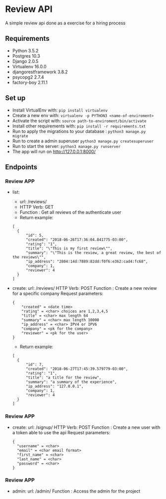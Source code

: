 # Review API
A simple review api done as a exercise for a hiring process

## Requirements
  - Python 3.5.2
  - Postgres 10.3
  - Django 2.0.5
  - Virtualenv 16.0.0
  - djangorestframework 3.8.2
  - psycopg2 2.7.4
  - factory-boy 2.11.1

## Set up
 - Install VirtualEnv with: ```pip install virtualenv```
 - Create a new env with: ```virtualenv -p PYTHON3 <name-of-enviroment>```
 - Activate the script with: ```source path-to-enviroment/bin/activate```
 - Install other requirements with: ```pip install -r requirements.txt```
 - Run to apply the migrations to your database : ```python3 manage.py migrate```
 - Run to create a admin superuser ```python3 manage.py createsuperuser```
 - Run to start the server: ```python3 manage.py runserver```
 - The app will run on http://127.0.0.1:8000/

## Endpoints
### Review APP
- list:
    - url: /reviews/
    - HTTP Verb: GET
    - Function : Get all reviews of the authenticate user
    - Return example:
    ```
    [
      {
          "id": 5,
          "created": "2018-06-26T17:36:04.841775-03:00",
          "rating": "1",
          "title": "\"This is my first review\"",
          "summary": "\"This is the review, a great review, the best of the reviews\"",
          "ip_address": "2804:14d:7889:82dd:f0f6:e362:cad4:fc68",
          "company": 1,
          "reviewer": 4
      }
  ]
  ````

- create:
 url: /reviews/
 HTTP Verb: POST
  Function : Create a new review for a specific company
  Request parameters:
    ```
    {
        "created" = <date time>
        "rating" = <char> choices are 1,2,3,4,5
        "title" = <char> max length 64
        "summary" = <char> max length 10000
        "ip_address" = <char> IPV4 or IPV6
        "company" = <pk for the company>
        "reviewer" = <pk for the user>
    }
    ```
    - Return example:
    ```
    [
      {
          "id": 7,
          "created": "2018-06-27T17:45:39.579779-03:00",
          "rating": "1",
          "title": "a title for the review",
          "summary": "a summary of the experience",
          "ip_address": "127.0.0.1",
          "company": 1,
          "reviewer": 4
      }
    ]
    ````
### Review APP
- create:
  url: /signup/
  HTTP Verb: POST
  Function : Create a new user with a token able to use the api
  Request parameters:
  ```
  {
    "username" = <char>
    "email" = <char email format>
    "first_name" = <char>
    "last_name" = <char>
    "password" = <char>
  }
  ```

### Review APP
- admin:
  url: /admin/
  Function : Access the admin for the project
